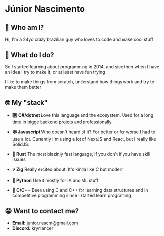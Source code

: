 # Júnior Nascimento

## 🤔 Who am I?

Hi, I'm a 24yo crazy brazilian guy who loves to code and make cool stuff

## 🧐 What do I do?

So I started learning about programming in 2014, and sice then when I have an Idea I try to make it, or at least have fun trying

I like to make things from scratch, understand how things work and try to make them better

## 🤓 My "stack"

- **#️⃣ C#/dotnet** Love this language and the ecosystem. Used for a long time in bigge backend projets and professionally.

- **🕸️ Javascript** Who doesn't heard of it? For better or for worse I had to use a lot. Currently I'm using a lot of NextJS and React, but I really like SolidJS.

- **🦀 Rust** The most blazinly fast language, if you don't if you have skill issues

- **⚡ Zig** Really excited about. It's kinda like C but modern.

- **🐍 Python** Use it mostly for IA and ML stuff

- **🤖 C/C++** Been using C and C++ for learning data structures and in competitive programming since I started learn programing

## 😁 Want to contact me?

- **Email:** [junior.nascm@gmail.com](mailto:junior.nascm@gmail.com)
- **Discord:** krymancer
